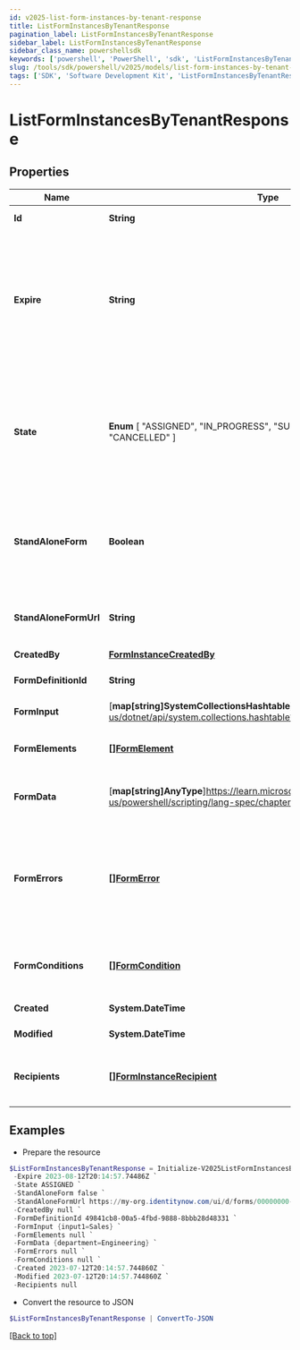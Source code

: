 ```yaml
---
id: v2025-list-form-instances-by-tenant-response
title: ListFormInstancesByTenantResponse
pagination_label: ListFormInstancesByTenantResponse
sidebar_label: ListFormInstancesByTenantResponse
sidebar_class_name: powershellsdk
keywords: ['powershell', 'PowerShell', 'sdk', 'ListFormInstancesByTenantResponse', 'V2025ListFormInstancesByTenantResponse'] 
slug: /tools/sdk/powershell/v2025/models/list-form-instances-by-tenant-response
tags: ['SDK', 'Software Development Kit', 'ListFormInstancesByTenantResponse', 'V2025ListFormInstancesByTenantResponse']
---
```



# ListFormInstancesByTenantResponse

## Properties

Name | Type | Description | Notes
------------ | ------------- | ------------- | -------------
**Id** | **String** | Unique guid identifying this form instance | [optional] 
**Expire** | **String** | Expire is the maximum amount of time that a form can be in progress. After this time is reached then the form will be moved to a CANCELED state automatically. The user will no longer be able to complete the submission. When a form instance is expires an audit log will be generated for that record | [optional] 
**State** |  **Enum** [  "ASSIGNED",    "IN_PROGRESS",    "SUBMITTED",    "COMPLETED",    "CANCELLED" ] | State the state of the form instance ASSIGNED FormInstanceStateAssigned IN_PROGRESS FormInstanceStateInProgress SUBMITTED FormInstanceStateSubmitted COMPLETED FormInstanceStateCompleted CANCELLED FormInstanceStateCancelled | [optional] 
**StandAloneForm** | **Boolean** | StandAloneForm is a boolean flag to indicate if this form should be available for users to complete via the standalone form UI or should this only be available to be completed by as an embedded form | [optional] [default to $false]
**StandAloneFormUrl** | **String** | StandAloneFormURL is the URL where this form may be completed by the designated recipients using the standalone form UI | [optional] 
**CreatedBy** | [**FormInstanceCreatedBy**](form-instance-created-by) |  | [optional] 
**FormDefinitionId** | **String** | FormDefinitionID is the id of the form definition that created this form | [optional] 
**FormInput** | [**map[string]SystemCollectionsHashtable**]https://learn.microsoft.com/en-us/dotnet/api/system.collections.hashtable?view=net-9.0 | FormInput is an object of form input labels to value | [optional] 
**FormElements** | [**[]FormElement**](form-element) | FormElements is the configuration of the form, this would be a repeat of the fields from the form-config | [optional] 
**FormData** | [**map[string]AnyType**]https://learn.microsoft.com/en-us/powershell/scripting/lang-spec/chapter-04?view=powershell-7.4 | FormData is the data provided by the form on submit. The data is in a key -> value map | [optional] 
**FormErrors** | [**[]FormError**](form-error) | FormErrors is an array of form validation errors from the last time the form instance was transitioned to the SUBMITTED state. If the form instance had validation errors then it would be moved to the IN PROGRESS state where the client can retrieve these errors | [optional] 
**FormConditions** | [**[]FormCondition**](form-condition) | FormConditions is the conditional logic that modify the form dynamically modify the form as the recipient is interacting out the form | [optional] 
**Created** | **System.DateTime** | Created is the date the form instance was assigned | [optional] 
**Modified** | **System.DateTime** | Modified is the last date the form instance was modified | [optional] 
**Recipients** | [**[]FormInstanceRecipient**](form-instance-recipient) | Recipients references to the recipient of a form. The recipients are those who are responsible for filling out a form and completing it | [optional] 

## Examples

- Prepare the resource
```powershell
$ListFormInstancesByTenantResponse = Initialize-V2025ListFormInstancesByTenantResponse  -Id 06a2d961-07fa-44d1-8d0a-2f6470e30fd2 `
 -Expire 2023-08-12T20:14:57.74486Z `
 -State ASSIGNED `
 -StandAloneForm false `
 -StandAloneFormUrl https://my-org.identitynow.com/ui/d/forms/00000000-0000-0000-0000-000000000000 `
 -CreatedBy null `
 -FormDefinitionId 49841cb8-00a5-4fbd-9888-8bbb28d48331 `
 -FormInput {input1=Sales} `
 -FormElements null `
 -FormData {department=Engineering} `
 -FormErrors null `
 -FormConditions null `
 -Created 2023-07-12T20:14:57.744860Z `
 -Modified 2023-07-12T20:14:57.744860Z `
 -Recipients null
```

- Convert the resource to JSON
```powershell
$ListFormInstancesByTenantResponse | ConvertTo-JSON
```


[[Back to top]](#) 

